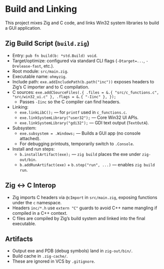 Build and Linking
=================

This project mixes Zig and C code, and links Win32 system libraries to build a GUI application.

Zig Build Script (`build.zig`)
------------------------------
- Entry: `pub fn build(b: *std.Build) void`.
- Target/optimize: configured via standard CLI flags (`-Dtarget=...`, `-Drelease-fast`, etc.).
- Root module: `src/main.zig`.
- Executable name: `ohmyzig`.
- Include path: `exe.addIncludePath(b.path("inc"))` exposes headers to Zig’s C importer and to C compilation.
- C sources: `exe.addCSourceFiles(.{ .files = &.{ "src/c_functions.c", "src/win32_ui.c" }, .flags = &.{ "-Iinc" }, });`
  - Passes `-Iinc` so the C compiler can find headers.
- Linking:
  - `exe.linkLibC();` — for `printf` used in `c_functions.c`.
  - `exe.linkSystemLibrary("user32");` — Core Win32 UI APIs.
  - `exe.linkSystemLibrary("gdi32");` — GDI text output (`TextOutA`).
- Subsystem:
  - `exe.subsystem = .Windows;` — Builds a GUI app (no console attached).
  - For debugging printouts, temporarily switch to `.Console`.
- Install and run steps:
  - `b.installArtifact(exe);` — `zig build` places the exe under `zig-out/bin`.
  - `b.addRunArtifact(exe)` + `b.step("run", ...)` — enables `zig build run`.

Zig ↔ C Interop
---------------
- Zig imports C headers via `@cImport` in `src/main.zig`, exposing functions under the `c` namespace.
- Headers `inc/*.h` use `extern "C"` guards to avoid C++ name mangling if compiled in a C++ context.
- C files are compiled by Zig’s build system and linked into the final executable.

Artifacts
---------
- Output exe and PDB (debug symbols) land in `zig-out/bin/`.
- Build cache in `.zig-cache/`.
- These are ignored in VCS by `.gitignore`.

